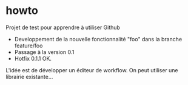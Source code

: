 # howto
Projet de test pour apprendre à utiliser Github

* Developpement de la nouvelle fonctionnalité "foo" dans la branche feature/foo
* Passage à la version 0.1
* Hotfix 0.1.1 OK.

L'idée est de développer un éditeur de workflow.
On peut utiliser une librairie existante…